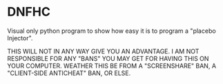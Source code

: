 # DNFHC
Visual only python program to show how easy it is to program a "placebo Injector".

THIS WILL NOT IN ANY WAY GIVE YOU AN ADVANTAGE. I AM NOT RESPONSIBLE FOR ANY "BANS" YOU MAY GET FOR HAVING THIS ON YOUR COMPUTER. WEATHER THIS BE FROM A "SCREENSHARE" BAN, A "CLIENT-SIDE ANTICHEAT" BAN, OR ELSE.
